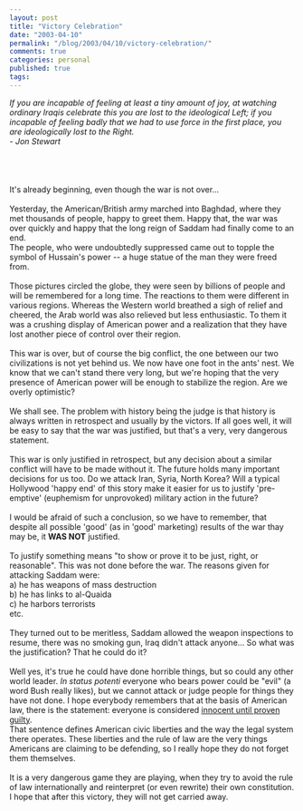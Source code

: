 ```yaml
---
layout: post
title: "Victory Celebration"
date: "2003-04-10"
permalink: "/blog/2003/04/10/victory-celebration/"
comments: true
categories: personal
published: true
tags: 
---
```


<i>If you are incapable of feeling at least a tiny amount of joy, at watching ordinary Iraqis celebrate this you are lost to the ideological Left; if you incapable of feeling badly that we had to use force in the first place, you are ideologically lost to the Right.<br />- Jon Stewart</i><br /><br /><br /><br /><br />It's already beginning, even though the war is not over... <br /><br />Yesterday, the American/British army marched into Baghdad, where they met thousands of people, happy to greet them. Happy that, the war was over quickly and happy that the long reign of Saddam had finally come to an end.<br />The people, who were undoubtedly suppressed came out to topple the symbol of Hussain's power -- a huge statue of the man they were freed from.<br /><br />Those  pictures circled the globe, they were seen by billions of people and will be remembered for a long time. The reactions to them were different in various regions. Whereas the Western world breathed a sigh of relief and cheered, the Arab world was also relieved but less enthusiastic. To them it was a crushing display of American power and a realization that they have lost another piece of control over their region.<br /><br />This war is over, but of course the big conflict, the one between our two civilizations is not yet behind us. We now have one foot in the ants' nest. We know that we can't stand there very long, but we're hoping that the very presence of American power will be enough to stabilize the region. Are we overly optimistic? <br /><br />We shall see. The problem with history being the judge is that history is always written in retrospect and usually by the victors. If all goes well, it will be easy to say that the war was justified, but that's a very, very dangerous statement.<br /><br />This war is only justified in retrospect, but any decision about a similar conflict will have to be made without it. The future holds many important decisions for us too. Do we attack Iran, Syria, North Korea? Will a typical Hollywood 'happy end' of this story make it easier for us to justify 'pre-emptive' (euphemism for unprovoked) military action in the future?<br /><br />I would be afraid of such a conclusion, so we have to remember, that despite all possible 'good' (as in 'good' marketing) results of the war thay may be, it <b>WAS NOT</b> justified. <br /><br />To justify something means "to show or prove it to be just, right, or reasonable". This was not done before the war. The reasons given for attacking Saddam were:<br />a) he has weapons of mass destruction<br />b) he has links to al-Quaida<br />c) he harbors terrorists<br />etc.<br /><br />They turned out to be meritless, Saddam allowed the weapon inspections to resume, there was no smoking gun, Iraq didn't attack anyone... So what was the justification? That he could do it?<br /><br />Well yes, it's true he could have done horrible things, but so could any other world leader. <i>In status potenti</i> everyone who bears power could be "evil" (a word Bush really likes), but we cannot attack or judge people for things they have not done. I hope everybody remembers that at the basis of American law, there is the statement: everyone is considered <u>innocent until proven guilty</u>. <br />That sentence defines American civic liberties and the way the legal system there operates. These liberties and the rule of law are the very things Americans are claiming to be defending, so I really hope they do not forget them themselves.<br /><br />It is a very dangerous game they are playing, when they try to avoid the rule of law internationally and reinterpret (or even rewrite) their own constitution. I hope that after this victory, they will not get carried away. <br />